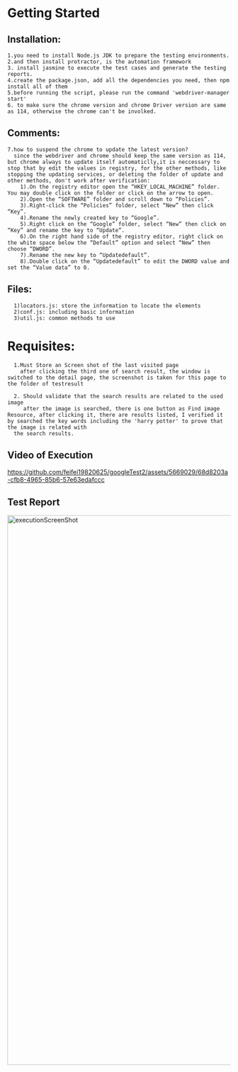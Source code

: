 
# Getting Started

## Installation:
    1.you need to install Node.js JDK to prepare the testing environments.
    2.and then install protractor, is the automation framework
    3. install jasmine to execute the test cases and generate the testing reports.
    4.create the package.json, add all the dependencies you need, then npm install all of them
    5.before running the script, please run the command 'webdriver-manager start'
    6. to make sure the chrome version and chrome Driver version are same as 114, otherwise the chrome can't be involked.

## Comments:
    7.how to suspend the chrome to update the latest version?
      since the webdriver and chrome should keep the same version as 114, but chrome always to update itself automaticlly,it is neccessary to stop that by edit the values in registry, for the other methods, like stopping the updating services, or deleting the folder of update and other methods, don't work after verification:
        1).On the registry editor open the “HKEY_LOCAL_MACHINE” folder. You may double click on the folder or click on the arrow to open.
        2).Open the “SOFTWARE” folder and scroll down to “Policies”.
        3).Right-click the “Policies” folder, select “New” then click “Key”.
        4).Rename the newly created key to “Google”.
        5).Right click on the “Google” folder, select “New” then click on “Key” and rename the key to “Update”.
        6).On the right hand side of the registry editor, right click on the white space below the “Default” option and select “New” then choose “DWORD”.
        7).Rename the new key to “Updatedefault”.
        8).Double click on the “Updatedefault” to edit the DWORD value and set the “Value data” to 0.



## Files:
      1)locators.js: store the information to locate the elements
      2)conf.js: including basic information
      3)util.js: common methods to use

# Requisites:
      1.Must Store an Screen shot of the last visited page 
        after clicking the third one of search result, the window is switched to the detail page, the screenshot is taken for this page to the folder of testresult
      
      2. Should validate that the search results are related to the used image
         after the image is searched, there is one button as Find image Resource, after clicking it, there are results listed, I verified it by searched the key words including the 'harry potter' to prove that the image is related with
      the search results.

## Video of Execution
https://github.com/feifei19820625/googleTest2/assets/5669029/68d8203a-cfb8-4965-85b6-57e63edafccc

## Test Report
<img width="1239" alt="executionScreenShot" src="https://github.com/feifei19820625/googleTest2/assets/5669029/92cd7320-abad-47d1-922f-ab14931f519b">





